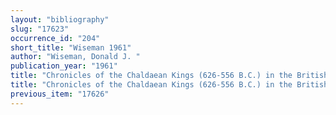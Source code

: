 ```yaml
---
layout: "bibliography"
slug: "17623"
occurrence_id: "204"
short_title: "Wiseman 1961"
author: "Wiseman, Donald J. "
publication_year: "1961"
title: "Chronicles of the Chaldaean Kings (626-556 B.C.) in the British Museum"
title: "Chronicles of the Chaldaean Kings (626-556 B.C.) in the British Museum"
previous_item: "17626"
---
```

